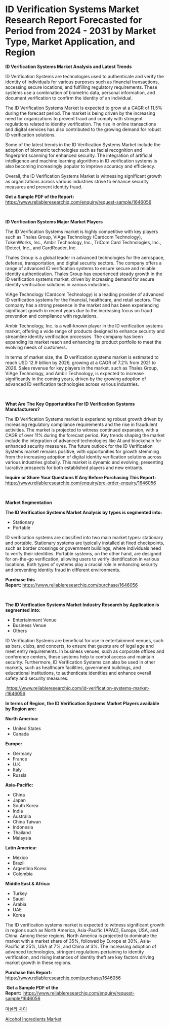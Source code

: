 <p><h1>ID Verification Systems Market Research Report Forecasted for Period from 2024 -  2031 by Market Type, Market Application, and Region</h1></p><p><strong>ID Verification Systems Market Analysis and Latest Trends</strong></p>
<p><p>ID Verification Systems are technologies used to authenticate and verify the identity of individuals for various purposes such as financial transactions, accessing secure locations, and fulfilling regulatory requirements. These systems use a combination of biometric data, personal information, and document verification to confirm the identity of an individual.</p><p>The ID Verification Systems Market is expected to grow at a CAGR of 11.5% during the forecast period. The market is being driven by the increasing need for organizations to prevent fraud and comply with stringent regulations related to identity verification. The rise in online transactions and digital services has also contributed to the growing demand for robust ID verification solutions.</p><p>Some of the latest trends in the ID Verification Systems Market include the adoption of biometric technologies such as facial recognition and fingerprint scanning for enhanced security. The integration of artificial intelligence and machine learning algorithms in ID verification systems is also becoming increasingly popular to improve accuracy and efficiency.</p><p>Overall, the ID Verification Systems Market is witnessing significant growth as organizations across various industries strive to enhance security measures and prevent identity fraud.</p></p>
<p><strong>Get a Sample PDF of the Report:&nbsp;</strong> <a href="https://www.reliableresearchiq.com/enquiry/request-sample/1646056">https://www.reliableresearchiq.com/enquiry/request-sample/1646056</a></p>
<p>&nbsp;</p>
<p><strong>ID Verification Systems Major Market Players</strong></p>
<p><p>The ID Verification Systems market is highly competitive with key players such as Thales Group, ViAge Technology (Cardcom Technology), TokenWorks, Inc., Ambir Technology, Inc., TriCom Card Technologies, Inc., IDetect, Inc., and CardReader, Inc.</p><p>Thales Group is a global leader in advanced technologies for the aerospace, defense, transportation, and digital security sectors. The company offers a range of advanced ID verification systems to ensure secure and reliable identity authentication. Thales Group has experienced steady growth in the ID verification systems market, driven by increasing demand for secure identity verification solutions in various industries.</p><p>ViAge Technology (Cardcom Technology) is a leading provider of advanced ID verification systems for the financial, healthcare, and retail sectors. The company has a strong presence in the market and has been experiencing significant growth in recent years due to the increasing focus on fraud prevention and compliance with regulations.</p><p>Ambir Technology, Inc. is a well-known player in the ID verification systems market, offering a wide range of products designed to enhance security and streamline identity verification processes. The company has been expanding its market reach and enhancing its product portfolio to meet the evolving needs of customers.</p><p>In terms of market size, the ID verification systems market is estimated to reach USD 12.9 billion by 2026, growing at a CAGR of 7.2% from 2021 to 2026. Sales revenue for key players in the market, such as Thales Group, ViAge Technology, and Ambir Technology, is expected to increase significantly in the coming years, driven by the growing adoption of advanced ID verification technologies across various industries.</p></p>
<p>&nbsp;</p>
<p><strong>What Are The Key Opportunities For ID Verification Systems Manufacturers?</strong></p>
<p><p>The ID Verification Systems market is experiencing robust growth driven by increasing regulatory compliance requirements and the rise in fraudulent activities. The market is projected to witness continued expansion, with a CAGR of over 11% during the forecast period. Key trends shaping the market include the integration of advanced technologies like AI and blockchain for enhanced security measures. The future outlook for the ID Verification Systems market remains positive, with opportunities for growth stemming from the increasing adoption of digital identity verification solutions across various industries globally. This market is dynamic and evolving, presenting lucrative prospects for both established players and new entrants.</p></p>
<p><strong>Inquire or Share Your Questions If Any Before Purchasing This Report:</strong> <a href="https://www.reliableresearchiq.com/enquiry/pre-order-enquiry/1646056">https://www.reliableresearchiq.com/enquiry/pre-order-enquiry/1646056</a></p>
<p>&nbsp;</p>
<p><strong>Market Segmentation</strong></p>
<p><strong>The ID Verification Systems Market Analysis by types is segmented into:</strong></p>
<p><ul><li>Stationary</li><li>Portable</li></ul></p>
<p><p>ID verification systems are classified into two main market types: stationary and portable. Stationary systems are typically installed at fixed checkpoints, such as border crossings or government buildings, where individuals need to verify their identities. Portable systems, on the other hand, are designed for on-the-go verification, allowing users to verify identification in various locations. Both types of systems play a crucial role in enhancing security and preventing identity fraud in different environments.</p></p>
<p><strong>Purchase this Report:&nbsp;</strong><a href="https://www.reliableresearchiq.com/purchase/1646056">https://www.reliableresearchiq.com/purchase/1646056</a></p>
<p>&nbsp;</p>
<p><strong>The ID Verification Systems Market Industry Research by Application is segmented into:</strong></p>
<p><ul><li>Entertainment Venue</li><li>Business Venue</li><li>Others</li></ul></p>
<p><p>ID Verification Systems are beneficial for use in entertainment venues, such as bars, clubs, and concerts, to ensure that guests are of legal age and meet entry requirements. In business venues, such as corporate offices and conference centers, these systems help to control access and maintain security. Furthermore, ID Verification Systems can also be used in other markets, such as healthcare facilities, government buildings, and educational institutions, to authenticate identities and enhance overall safety and security measures.</p></p>
<p><a href="https://www.reliableresearchiq.com/id-verification-systems-market-r1646056">&nbsp;https://www.reliableresearchiq.com/id-verification-systems-market-r1646056</a></p>
<p><strong>In terms of Region, the ID Verification Systems Market Players available by Region are:</strong></p>
<p>
    <p> <strong> North America: </strong>
        <ul>
            <li>United States</li>
            <li>Canada</li>
        </ul>
        </p> 
    <p> <strong> Europe: </strong>
        <ul>
            <li>Germany</li>
            <li>France</li>
            <li>U.K.</li>
            <li>Italy</li>
            <li>Russia</li>
        </ul>
        </p> 
    <p> <strong> Asia-Pacific: </strong>
        <ul>
            <li>China</li>
            <li>Japan</li>
            <li>South Korea</li>
            <li>India</li>
            <li>Australia</li>
            <li>China Taiwan</li>
            <li>Indonesia</li>
            <li>Thailand</li>
            <li>Malaysia</li>
        </ul>
        </p> 
    <p> <strong> Latin America: </strong>
        <ul>
            <li>Mexico</li>
            <li>Brazil</li>
            <li>Argentina Korea</li>
            <li>Colombia</li>
        </ul>
        </p> 
    <p> <strong> Middle East & Africa: </strong>
        <ul>
            <li>Turkey</li>
            <li>Saudi</li>
            <li>Arabia</li>
            <li>UAE</li>
            <li>Korea</li>
        </ul>
    </p>
    </p>
<p><p>The ID verification systems market is expected to witness significant growth in regions such as North America, Asia-Pacific (APAC), Europe, USA, and China. Among these regions, North America is projected to dominate the market with a market share of 35%, followed by Europe at 30%, Asia-Pacific at 25%, USA at 7%, and China at 3%. The increasing adoption of advanced technologies, stringent regulations pertaining to identity verification, and rising instances of identity theft are key factors driving market growth in these regions.</p></p>
<p><strong>Purchase this Report: </strong><a href="https://www.reliableresearchiq.com/purchase/1646056">https://www.reliableresearchiq.com/purchase/1646056</a></p>
<p>&nbsp;<strong>Get a Sample PDF of the Report:&nbsp;&nbsp;</strong><a href="https://www.reliableresearchiq.com/enquiry/request-sample/1646056">https://www.reliableresearchiq.com/enquiry/request-sample/1646056</a></p>
<p><strong></strong></p>
<p><p><a href="https://github.com/hxzi07639916/Market-Research-Report-List-3/blob/main/486626047271.md">마살라 차이</a></p><p><a href="https://github.com/joanneharris67856/Market-Research-Report-List-1/blob/main/alcohol-ingredients-market.md">Alcohol Ingredients Market</a></p></p>